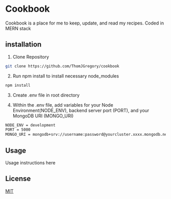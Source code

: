 # Cookbook

Cookbook is a place for me to keep, update, and read my recipes. Coded in MERN stack

## installation

1. Clone Repository

```bash
git clone https://github.com/ThomJGregory/cookbook
```

2. Run npm install to install necessary node_modules

```bash
npm install
```

3. Create .env file in root directory

4. Within the .env file, add variables for your Node Environment(NODE_ENV), backend server port (PORT), and your MongoDB URI (MONGO_URI)

```bash
NODE_ENV = development
PORT = 5000
MONGO_URI = mongodb+srv://username:password@yourcluster.xxxx.mongodb.net/?retryWrites=true&w=majority
```

## Usage

Usage instructions here

## License

[MIT](https://choosealicense.com/licenses/mit/)

```

```
